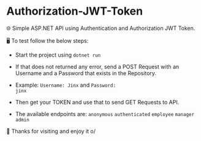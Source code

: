 # Authorization-JWT-Token
:globe_with_meridians: Simple ASP.NET API using Authentication and Authorization JWT Token.


:desktop_computer: To test follow the below steps:

 - Start the project using
  <code>dotnet run</code>
  
 - If that does not returned any error, send a POST Request with an Username and a Password that exists in the Repository.
 - Example: <code>Username: Jinx</code> and <code>Password: jinx</code>

 - Then get your TOKEN and use that to send GET Requests to API.
 - The available endpoints are: <code>anonymous</code> <code>authenticated</code>  <code>employee</code> <code>manager</code> <code>admin</code>

 :rocket: Thanks for visiting and enjoy it o/
